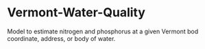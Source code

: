 # Vermont-Water-Quality
Model to estimate nitrogen and phosphorus at a given Vermont bod coordinate, address, or body of water.
